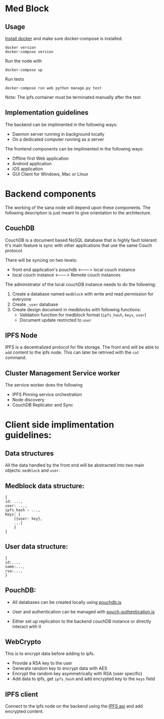 # Med Block

## Usage
[Install docker](https://docs.docker.com/install/) and make sure docker-compose is installed.

```
docker version
docker-compose version
```
Run the node with
```
docker-compose up
```
Run tests
```
docker-compose run web python manage.py test
```
Note: The ipfs container must be terminated manually after the test

## Implementation guidelines 
The backend can be implimented in the following ways:
- Daemon server running in background locally
- On a dedicated computer running as a server

The frontend components can be implimented in the following ways:
- Offline first Web application
- Android application
- iOS application
- GUI Client for Windows, Mac or Linux

# Backend components
The working of the sana node will depend upon these components. The following description is just meant to give orientation to the architecture. 

## CouchDB
CouchDB is a document based NoSQL database that is highly fault tolerant. It's main feature is sync with other applications that use the same Couch protocol. 

There will be syncing on two levels:
- front end application's pouchdb <---> local couch instance
- local couch instance <---> Remote couch instances

The administrator of the local couchDB instance needs to do the following:
1. Create a database named `medblock` with write and read permission for everyone
2. Create `_user` database
3. Create design document in medblocks with following functions:
    - Validation function for medblock format (`ipfs_hash`, `keys`, `user`)
    - Document update restricted to `user`

## IPFS Node
IPFS is a decentralized protocol for file storage. The front end will be able to `add` content to the ipfs node. This can later be retrived with the `cat` command.


## Cluster Management Service worker
The service worker does the following
- IPFS Pinning service orchestration
- Node discovery
- CouchDB Replicator and Sync
 
# Client side implimentation guidelines:
## Data structures
All the data handled by the front end will be abstracted into two main objects: `medblock` and `user`.
## Medblock data structure:
```
{
id: ...,
user: ...,
ipfs_hash : ...,
Keys: {
    [{user: key}, 
    ...]
    } 
}
```
## User data structure:
```
{
id:...,
name:...,
rsa:...,
}
```
## PouchDB:
- All databases can be created locally using [pouchdb.js](https://pouchdb.com/learn.html)

- User and authentication can be managed with [pouch-authentication.js](https://github.com/pouchdb-community/pouchdb-authentication)

- Either set up replication to the backend couchDB instance or directly interact with it 
## WebCrypto
This is to encrypt data before adding to ipfs.
- Provide a RSA key to the user
- Generate random key to encrypt data with AES
- Encrypt the random key asymmetrically with RSA (user specific)
- Add data to ipfs, get `ipfs_hash` and add encrypted key to the `keys` field

## IPFS client
Connect to the ipfs node on the backend using the [IPFS api](https://github.com/ipfs/js-ipfs-api) and add encrypted content.


